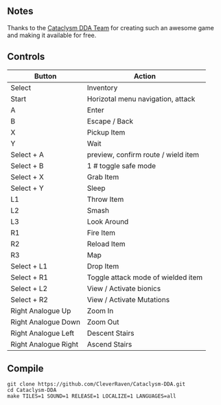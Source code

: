 ## Notes

Thanks to the [Cataclysm DDA Team](https://github.com/CleverRaven/Cataclysm-DDA) for creating such an awesome game and making it available for free.

## Controls

| Button | Action |
|--|--| 
|Select|Inventory|
|Start|Horizotal menu navigation, attack|
|A|Enter|
|B|Escape / Back|
|X|Pickup Item|
|Y|Wait|
|Select + A |preview, confirm route / wield item|
|Select + B|1 # toggle safe mode|
|Select + X|Grab Item|
|Select + Y|Sleep|
|L1|Throw Item|
|L2|Smash|
|L3|Look Around|
|R1|Fire Item|
|R2|Reload Item|
|R3|Map|
|Select + L1|Drop Item |
|Select + R1|Toggle attack mode of wielded item|
|Select + L2|View / Activate bionics|
|Select + R2|View / Activate Mutations |
|Right Analogue Up|Zoom In|
|Right Analogue Down|Zoom Out|
|Right Analogue Left|Descent Stairs|
|Right Analogue Right|Ascend Stairs|


## Compile

```shell
git clone https://github.com/CleverRaven/Cataclysm-DDA.git
cd Cataclysm-DDA
make TILES=1 SOUND=1 RELEASE=1 LOCALIZE=1 LANGUAGES=all
```
